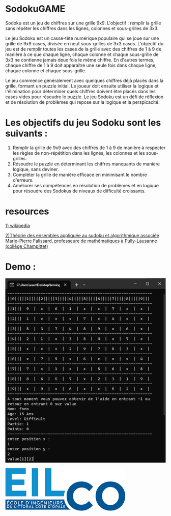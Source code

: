 # SodokuGAME

Sodoku est un jeu de chiffres sur une grille 9x9. L'objectif : remplir la grille sans répéter les chiffres dans les lignes, colonnes et sous-grilles de 3x3.

Le jeu Sodoku est un casse-tête numérique populaire qui se joue sur une grille de 9x9 cases, divisée en neuf sous-grilles de 3x3 cases. L'objectif du jeu est de remplir toutes les cases de la grille avec des chiffres de 1 à 9 de manière à ce que chaque ligne, chaque colonne et chaque sous-grille de 3x3 ne contienne jamais deux fois le même chiffre. En d'autres termes, chaque chiffre de 1 à 9 doit apparaître une seule fois dans chaque ligne, chaque colonne et chaque sous-grille.

Le jeu commence généralement avec quelques chiffres déjà placés dans la grille, formant un puzzle initial. Le joueur doit ensuite utiliser la logique et l'élimination pour déterminer quels chiffres doivent être placés dans les cases vides pour résoudre le puzzle. Le jeu Sodoku est un défi de réflexion et de résolution de problèmes qui repose sur la logique et la perspicacité.

# Les objectifs du jeu Sodoku sont les suivants :
1. Remplir la grille de 9x9 avec des chiffres de 1 à 9 de manière à respecter les règles de non-répétition dans les lignes, les colonnes et les sous-grilles.
2. Résoudre le puzzle en déterminant les chiffres manquants de manière logique, sans deviner.
3. Compléter la grille de manière efficace en minimisant le nombre d'erreurs.
4. Améliorer ses compétences en résolution de problèmes et en logique pour résoudre des Sodokus de niveaux de difficulté croissants.

# resources
[1) wikipedia](https://fr.wikipedia.org/wiki/Math%C3%A9matiques_du_sudoku)

[2)Théorie des ensembles appliquée au sudoku et algorithmique associée
Marie-Pierre Falissard, professeure de mathématiques à Pully-Lausanne (collège Champittet)](https://www.vsmp.ch/crm/articles/articles_bulletin/B120_MPF.pdf)

# Demo :

![demo](images/Demo.PNG)



![EILCO](images/download.png)

